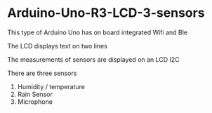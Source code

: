 # Arduino-Uno-R3-LCD-3-sensors

This type of Arduino Uno has on board integrated Wifi and Ble

The LCD displays text on two lines

The measurements of sensors are displayed on an LCD I2C 

There are three sensors
1. Humidity / temperature
2. Rain Sensor
3. Microphone

